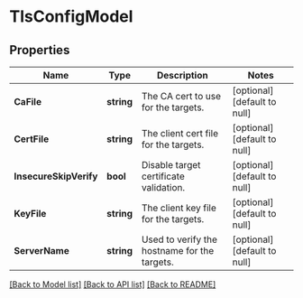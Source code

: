 # TlsConfigModel

## Properties
Name | Type | Description | Notes
------------ | ------------- | ------------- | -------------
**CaFile** | **string** | The CA cert to use for the targets. | [optional] [default to null]
**CertFile** | **string** | The client cert file for the targets. | [optional] [default to null]
**InsecureSkipVerify** | **bool** | Disable target certificate validation. | [optional] [default to null]
**KeyFile** | **string** | The client key file for the targets. | [optional] [default to null]
**ServerName** | **string** | Used to verify the hostname for the targets. | [optional] [default to null]

[[Back to Model list]](../README.md#documentation-for-models) [[Back to API list]](../README.md#documentation-for-api-endpoints) [[Back to README]](../README.md)


